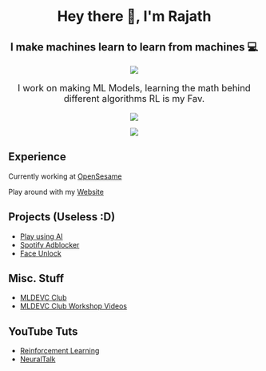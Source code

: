 <div align="center">
    <h1>Hey there 👋, I'm Rajath</h1>
    <h2>I make machines learn to learn from machines 💻</h2>
</div>

<!--- [![My GitHub stats](https://github-readme-stats.vercel.app/api?username=rajathbharadwaj)] !-->

<p align="center">
    <img src="https://forthebadge.com/images/badges/works-on-my-machine.svg">
</p>

<font size="+1.5">
<p align="center"> I work on making ML Models, learning the math behind different algorithms RL is my Fav.</p>
</font>

<!--<p align="center">
    <img src="https://github-readme-stats.vercel.app/api?username=rajathbharadwaj&show_icons=true&title_color=83sFFF8&icon_color=FFDFf34&text_color=BBBBBB&bg_color=000000">
</p>
!-->

<p align="center"> <img src="https://github-readme-streak-stats.herokuapp.com/?user=rajathbharadwaj&hide_border=true" /> </p>
  
<p align="center">
<img align="center" src="https://github-readme-stats-eight-theta.vercel.app/api/top-langs/?username=rajathbharadwaj&layout=compact&langs_count=8&theme=algolia"/>
</p>


<!-- Languages Section

<p align="center">
    <a href="https://github.com/Rajathbharadwaj/Rajathbharadwaj/blob/master/python.md">
        <img src="https://img.shields.io/static/v1?logo=Python&logoColor=violet&logoWidth=20&label=Language&labelColor=1d2021&message=Python&color=5f27cd&style=for-the-badge">
    </a>

</p>
 -->
## Experience
Currently working at [OpenSesame](https://www.opensesame.dev)

Play around with my [Website](https://my-portfolio-taupe-two-60.vercel.app/)

## Projects (Useless :D)
- [Play using AI](https://github.com/Rajathbharadwaj/NFS-Payback-AI)
- [Spotify Adblocker](https://github.com/Rajathbharadwaj/spotifyadbypassv2)
- [Face Unlock](https://github.com/Rajathbharadwaj/Face-Unlock)

## Misc. Stuff
- [MLDEVC Club](https://github.com/Rajathbharadwaj/MLDEVC---GitHub)
- [MLDEVC Club Workshop Videos](https://www.youtube.com/watch?v=bnXgoohD-qQ&list=PLys6zG10g30777l-NqQwyoGPG6qVDSo9V)

## YouTube Tuts
- [Reinforcement Learning](https://www.youtube.com/watch?v=ctWVjUAfmZk&list=PLys6zG10g307RPEir4gB5P9TW1CXpvWD9)
- [NeuralTalk](https://www.youtube.com/@neuraltalk)






